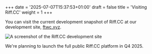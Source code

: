 +++
date = '2025-07-07T15:37:53+01:00'
draft = false
title = 'Visiting Riff.CC'
weight = 1
+++

You can visit the current development snapshot of Riff.CC at our development site, [ftwc.xyz](https://ftwc.xyz).

![A screenshot of the Riff.CC development site](/images/docs/riff.cc/home.png)

We're planning to launch the full public Riff.CC platform in Q4 2025.